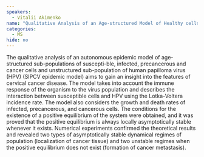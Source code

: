 ```yaml
---
speakers:
  - Vitalii Akimenko
name: "Qualitative Analysis of an Age-structured Model of Healthy cells, Dysplasia, Cervical Cancer Cells and  HPV Dynamics"
categories:
  - MS
hide: no
---
```

The qualitative analysis of an autonomous epidemic model of age-structured sub-populations of suscepti-ble, infected, precancerous and cancer cells and unstructured sub-population of human papilloma virus (HPV) (SIPCV epidemic model) aims to gain an insight into the features of cervical cancer disease. The model takes into account the immune response of the organism to the virus population and describes the interaction between susceptible cells and HPV using the Lotka-Voltera incidence rate. The model also considers the growth and death rates of infected, precancerous, and cancerous cells. The conditions for the existence of a positive equilibrium of the system were obtained, and it was proved that the positive equilibrium is always locally asymptotically stable whenever it exists. Numerical experiments confirmed the theoretical results and revealed two types of asymptotically stable dynamical regimes of population (localization of cancer tissue) and two unstable regimes when the positive equilibrium does not exist (formation of cancer metastasis).
